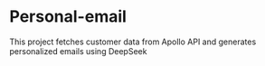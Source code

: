 # Personal-email
This project fetches customer data from Apollo API and generates personalized emails using DeepSeek
